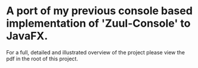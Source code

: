 # A port of my previous console based implementation of 'Zuul-Console' to JavaFX.

For a full, detailed and illustrated overview of the project please view the pdf in the root of this project.
